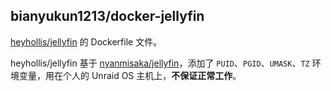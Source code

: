 ## bianyukun1213/docker-jellyfin

[heyhollis/jellyfin](https://hub.docker.com/r/heyhollis/jellyfin) 的 Dockerfile 文件。

heyhollis/jellyfin 基于 [nyanmisaka/jellyfin](https://hub.docker.com/r/nyanmisaka/jellyfin)，添加了 `PUID`、`PGID`、`UMASK`、`TZ` 环境变量，用在个人的 Unraid OS 主机上，**不保证正常工作**。

